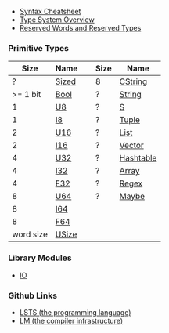 <link rel="stylesheet" type="text/css" href="styles.css">

* [Syntax Cheatsheet](https://andrew-johnson-4.github.io/lsts-language-reference/lsts-syntax)
* [Type System Overview](https://andrew-johnson-4.github.io/lsts-language-reference/type-system)
* [Reserved Words and Reserved Types](https://andrew-johnson-4.github.io/lsts-language-reference/reserved-words)

### Primitive Types
  
| Size      | Name                                                                          |        | Size   | Name |
| --------- | ----------------------------------------------------------------------------- | ------ | ------ | ---- |
| ?         | [Sized](https://andrew-johnson-4.github.io/lsts-language-reference/lib-sized) | &nbsp; | 8      | [CString](https://andrew-johnson-4.github.io/lsts-language-reference/lib-cstring) |
| >= 1 bit  | [Bool](https://andrew-johnson-4.github.io/lsts-language-reference/lib-bool)   | &nbsp; | ?      | [String](https://andrew-johnson-4.github.io/lsts-language-reference/lib-string) |
| 1         | [U8](https://andrew-johnson-4.github.io/lsts-language-reference/lib-u8)       | &nbsp; | ?      | [S](https://andrew-johnson-4.github.io/lsts-language-reference/lib-s-expression) |
| 1         | [I8](https://andrew-johnson-4.github.io/lsts-language-reference/lib-i8)       | &nbsp; | ?      | [Tuple](https://andrew-johnson-4.github.io/lsts-language-reference/lib-tuple) |
| 2         | [U16](https://andrew-johnson-4.github.io/lsts-language-reference/lib-u16)     | &nbsp; | ?      | [List](https://andrew-johnson-4.github.io/lsts-language-reference/lib-list) |
| 2         | [I16](https://andrew-johnson-4.github.io/lsts-language-reference/lib-i16)     | &nbsp; | ?      | [Vector](https://andrew-johnson-4.github.io/lsts-language-reference/lib-vector) |
| 4         | [U32](https://andrew-johnson-4.github.io/lsts-language-reference/lib-u32)     | &nbsp; | ?      | [Hashtable](https://andrew-johnson-4.github.io/lsts-language-reference/lib-hashtable) |
| 4         | [I32](https://andrew-johnson-4.github.io/lsts-language-reference/lib-i32)     | &nbsp; | ?      | [Array](https://andrew-johnson-4.github.io/lsts-language-reference/lib-array) |
| 4         | [F32](https://andrew-johnson-4.github.io/lsts-language-reference/lib-f32)     | &nbsp; | ?      | [Regex](https://andrew-johnson-4.github.io/lsts-language-reference/lib-regex) |
| 8         | [U64](https://andrew-johnson-4.github.io/lsts-language-reference/lib-u64)     | &nbsp; | ?      | [Maybe](https://andrew-johnson-4.github.io/lsts-language-reference/lib-maybe) |
| 8         | [I64](https://andrew-johnson-4.github.io/lsts-language-reference/lib-i64)     | &nbsp; | &nbsp; | &nbsp; |
| 8         | [F64](https://andrew-johnson-4.github.io/lsts-language-reference/lib-f64)     | &nbsp; | &nbsp; | &nbsp; |
| word size | [USize](https://andrew-johnson-4.github.io/lsts-language-reference/lib-usize) | &nbsp; | &nbsp; | &nbsp; |

### Library Modules

* [IO](https://andrew-johnson-4.github.io/lsts-language-reference/lib-io)

### Github Links

* [LSTS (the programming language)](https://github.com/andrew-johnson-4/LSTS?tab=readme-ov-file#much-like-c)
* [LM (the compiler infrastructure)](https://github.com/andrew-johnson-4/lambda-mountain#lambda-mountain)
